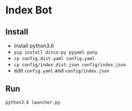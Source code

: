 # Index Bot

## Install
- Install python3.6
- `pip install disco-py pyyaml pony`
- `cp config.dist.yaml config.yaml`
- `cp config/index.dist.json config/index.json`
- edit `config.yaml` and `config/index.json`

## Run
`python3.6 launcher.py`

